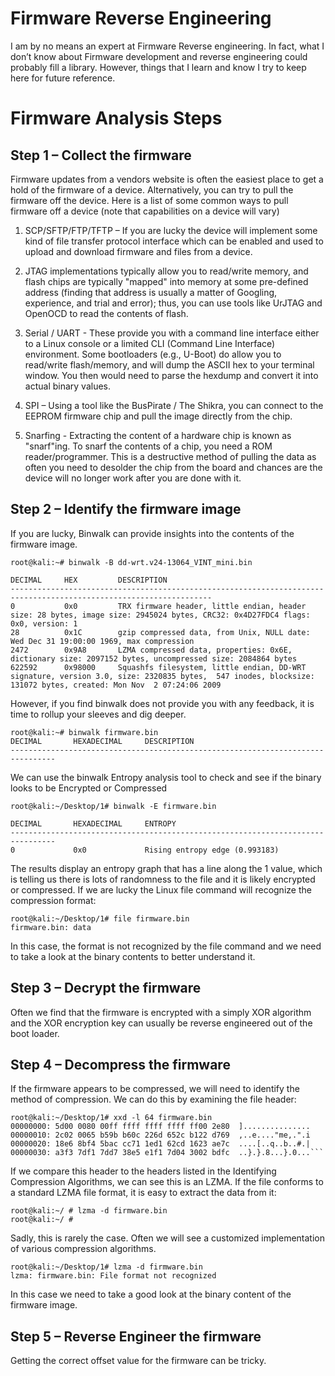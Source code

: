 # Firmware Reverse Engineering
I am by no means an expert at Firmware Reverse engineering. In fact, what I don’t know about Firmware development and reverse engineering could probably fill a library.  However, things that I learn and know I try to keep here for future reference. 

# Firmware Analysis Steps
## Step 1 – Collect the firmware
Firmware updates from a vendors website is often the easiest place to get a hold of the firmware of a device.
Alternatively, you can try to pull the firmware off the device.  Here is a list of some common ways to pull firmware off a device (note that capabilities on a device will vary)
1. SCP/SFTP/FTP/TFTP – If you are lucky the device will implement some kind of file transfer protocol interface which can be enabled and used to upload and download firmware and files from a device.
2.  JTAG implementations typically allow you to read/write memory, and flash chips are typically "mapped" into memory at some pre-defined address (finding that address is usually a matter of Googling, experience, and trial and error); thus, you can use tools like UrJTAG and OpenOCD to read the contents of flash.
3. Serial / UART -  These provide you with a command line interface either to a Linux console or a limited CLI (Command Line Interface) environment. Some bootloaders (e.g., U-Boot) do allow you to read/write flash/memory, and will dump the ASCII hex to your terminal window. You then would need to parse the hexdump and convert it into actual binary values.
 
4. SPI – Using a tool like the BusPirate / The Shikra, you can connect to the EEPROM firmware chip and pull the image directly from the chip.
5.  Snarfing - Extracting the content of a hardware chip is known as "snarf"ing. To snarf the contents of a chip, you need a ROM reader/programmer.  This is a destructive method of pulling the data as often you need to desolder the chip from the board and chances are the device will no longer work after you are done with it.

## Step 2 – Identify the firmware image
If you are lucky, Binwalk can provide insights into the contents of the firmware image.
```
root@kali:~# binwalk -B dd-wrt.v24-13064_VINT_mini.bin 

DECIMAL     HEX         DESCRIPTION
-------------------------------------------------------------------------------------------------------------------
0           0x0         TRX firmware header, little endian, header size: 28 bytes, image size: 2945024 bytes, CRC32: 0x4D27FDC4 flags: 0x0, version: 1
28          0x1C        gzip compressed data, from Unix, NULL date: Wed Dec 31 19:00:00 1969, max compression
2472        0x9A8       LZMA compressed data, properties: 0x6E, dictionary size: 2097152 bytes, uncompressed size: 2084864 bytes
622592      0x98000     Squashfs filesystem, little endian, DD-WRT signature, version 3.0, size: 2320835 bytes,  547 inodes, blocksize: 131072 bytes, created: Mon Nov  2 07:24:06 2009
```
However, if you find binwalk does not provide you with any feedback, it is time to rollup your sleeves and dig deeper.
```
root@kali:~# binwalk firmware.bin
DECIMAL       HEXADECIMAL     DESCRIPTION
--------------------------------------------------------------------------------
```
We can use the binwalk Entropy analysis tool to check and see if the binary looks to be Encrypted or Compressed
```
root@kali:~/Desktop/1# binwalk -E firmware.bin

DECIMAL       HEXADECIMAL     ENTROPY
--------------------------------------------------------------------------------
0             0x0             Rising entropy edge (0.993183)
```
The results display an entropy graph that has a line along the 1 value, which is telling us there is lots of randomness to the file and it is likely encrypted or compressed.
If we are lucky the Linux file command will recognize the compression format:
```
root@kali:~/Desktop/1# file firmware.bin
firmware.bin: data
```
In this case, the format is not recognized by the file command and we need to take a look at the binary contents to better understand it.
## Step 3 – Decrypt the firmware
Often we find that the firmware is encrypted  with a simply XOR algorithm and the XOR encryption key can usually be reverse engineered out of the boot loader.


## Step 4 – Decompress the firmware
If the firmware appears to be compressed, we will need to identify the method of compression.
We can do this by examining the file header:
```
root@kali:~/Desktop/1# xxd -l 64 firmware.bin 
00000000: 5d00 0080 00ff ffff ffff ffff ff00 2e80  ]...............
00000010: 2c02 0065 b59b b60c 226d 652c b122 d769  ,..e...."me,.".i
00000020: 18e6 8bf4 5bac cc71 1ed1 62cd 1623 ae7c  ....[..q..b..#.|
00000030: a3f3 7df1 7dd7 38e5 e1f1 7d04 3002 bdfc  ..}.}.8...}.0...```
```

If we compare this header to the headers listed in the Identifying Compression Algorithms, we can see  this is an LZMA.
If the file conforms to a standard LZMA file format, it is easy to extract the data from it:

```
root@kali:~/ # lzma -d firmware.bin
root@kali:~/ #
```
Sadly, this is rarely the case.  Often we will see a customized implementation of various compression algorithms. 
```
root@kali:~/Desktop/1# lzma -d firmware.bin
lzma: firmware.bin: File format not recognized
```
In this case we need to take a good look at the binary content of the firmware image. 

## Step 5 – Reverse Engineer the firmware
Getting the correct offset value for the firmware can be tricky.



